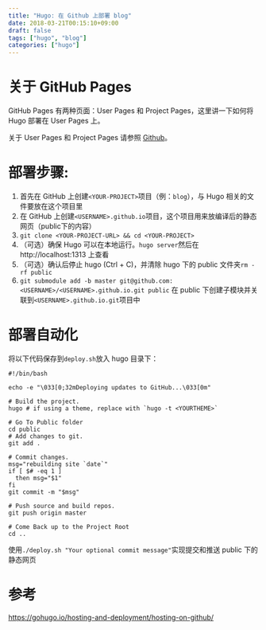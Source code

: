 ```yaml
---
title: "Hugo: 在 Github 上部署 blog"
date: 2018-03-21T00:15:10+09:00
draft: false
tags: ["hugo", "blog"]
categories: ["hugo"]
---
```


# 关于 GitHub Pages

GitHub Pages 有两种页面：User Pages 和 Project Pages，这里讲一下如何将 Hugo 部署在 User Pages 上。

关于 User Pages 和 Project Pages 请参照 [Github](https://help.github.com/articles/user-organization-and-project-pages/#user--organization-pages)。

# 部署步骤:

1. 首先在 GitHub 上创建`<YOUR-PROJECT>`项目（例：`blog`），与 Hugo 相关的文件要放在这个项目里
2. 在 GitHub 上创建`<USERNAME>.github.io`项目，这个项目用来放编译后的静态网页（public下的内容）
3. `git clone <YOUR-PROJECT-URL> && cd <YOUR-PROJECT>`
4. （可选）确保 Hugo 可以在本地运行。`hugo server`然后在 http://localhost:1313 上查看
5. （可选）确认后停止 hugo (Ctrl + C)，并清除 hugo 下的 public 文件夹`rm -rf public`
6. `git submodule add -b master git@github.com:<USERNAME>/<USERNAME>.github.io.git public` 在 public 下创建子模块并关联到`<USERNAME>.github.io.git`项目中

# 部署自动化

将以下代码保存到`deploy.sh`放入 hugo 目录下：

```
#!/bin/bash

echo -e "\033[0;32mDeploying updates to GitHub...\033[0m"

# Build the project.
hugo # if using a theme, replace with `hugo -t <YOURTHEME>`

# Go To Public folder
cd public
# Add changes to git.
git add .

# Commit changes.
msg="rebuilding site `date`"
if [ $# -eq 1 ]
  then msg="$1"
fi
git commit -m "$msg"

# Push source and build repos.
git push origin master

# Come Back up to the Project Root
cd ..
```

使用`./deploy.sh "Your optional commit message"`实现提交和推送 public 下的静态网页

# 参考

https://gohugo.io/hosting-and-deployment/hosting-on-github/
